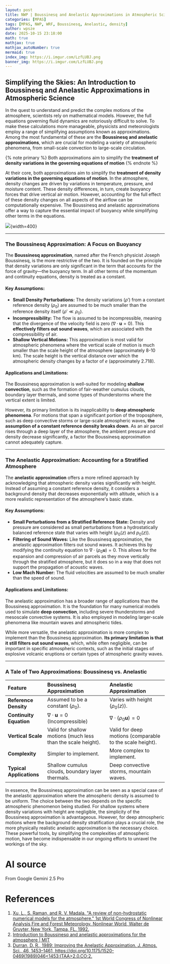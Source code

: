 ```yaml
---
layout: post
title: NWP | Boussinesq and Anelastic Approximations in Atmospheric Science
categories: [MPAS]
tags: [MPAS, NWP, WRF, Boussinesq, Anelastic, density]
author: wpsze
date: 2025-10-15 23:18:00
math: true
mathjax: true
mathjax_autoNumber: true
mermaid: true
index_img: https://i.imgur.com/LzfLUBJ.png
banner_img: https://i.imgur.com/LzfLUBJ.png
---
```


## Simplifying the Skies: An Introduction to Boussinesq and Anelastic Approximations in Atmospheric Science

In the quest to understand and predict the complex motions of the atmosphere, scientists rely on mathematical models. However, the full equations governing fluid dynamics are notoriously difficult to solve. To make these calculations more manageable, physicists and meteorologists employ a range of simplifying assumptions known as approximations. Among the most fundamental of these are the **Boussinesq and anelastic approximations**, which are crucial for modeling a variety of atmospheric phenomena, from small-scale convection to large-scale circulation.

{% note primary %}
Both approximations aim to simplify the **treatment of density variations in the governing equations of motion**
{% endnote %}

At their core, both approximations aim to simplify the **treatment of density variations in the governing equations of motion**. In the atmosphere, density changes are driven by variations in temperature, pressure, and moisture content. These density differences, in turn, create buoyancy forces that drive vertical air motion. However, accounting for the full effect of these density changes on all aspects of the airflow can be computationally expensive. The Boussinesq and anelastic approximations offer a way to capture the essential impact of buoyancy while simplifying other terms in the equations.


![](https://i.imgur.com/LzfLUBJ.png){width=400}

---

### The Boussinesq Approximation: A Focus on Buoyancy

The **Boussinesq approximation**, named after the French physicist Joseph Boussinesq, is the more restrictive of the two. It is founded on the principle that density variations are only significant in the term that accounts for the force of gravity—the buoyancy term. In all other terms of the momentum and continuity equations, density is treated as a constant.

#### Key Assumptions:

* **Small Density Perturbations:** The density variations ($\rho'$) from a constant reference density ($\rho_0$) are assumed to be much smaller than the reference density itself ($\rho' \ll \rho_0$).
* **Incompressibility:** The flow is assumed to be incompressible, meaning that the divergence of the velocity field is zero ($\nabla \cdot \mathbf{u} = 0$). This **effectively filters out sound waves**, which are associated with the compressibility of air.
* **Shallow Vertical Motions:** This approximation is most valid for atmospheric phenomena where the vertical scale of motion is much smaller than the scale height of the atmosphere (approximately 8-10 km). The scale height is the vertical distance over which the atmospheric density changes by a factor of *e* (approximately 2.718).

#### Applications and Limitations:

The Boussinesq approximation is well-suited for modeling **shallow convection**, such as the formation of fair-weather cumulus clouds, boundary layer thermals, and some types of thunderstorms where the vertical extent is limited.

However, its primary limitation is its inapplicability to **deep atmospheric phenomena**. For motions that span a significant portion of the troposphere, such as deep convective storms or large-scale atmospheric waves, **the assumption of a constant reference density breaks down**. As an air parcel rises through a deep layer of the atmosphere, the ambient pressure and density decrease significantly, a factor the Boussinesq approximation cannot adequately capture.

---

### The Anelastic Approximation: Accounting for a Stratified Atmosphere

The **anelastic approximation** offers a more refined approach by acknowledging that atmospheric density varies significantly with height. Instead of assuming a constant reference density, it considers a background density that decreases exponentially with altitude, which is a more realistic representation of the atmosphere's basic state.

#### Key Assumptions:

* **Small Perturbations from a Stratified Reference State:** Density and pressure are considered as small perturbations from a hydrostatically balanced reference state that varies with height ($\rho_0(z)$ and $p_0(z)$).
* **Filtering of Sound Waves:** Like the Boussinesq approximation, the anelastic approximation filters out sound waves. It achieves this by modifying the continuity equation to $\nabla \cdot (\rho_0 \mathbf{u}) = 0$. This allows for the expansion and compression of air parcels as they move vertically through the stratified atmosphere, but it does so in a way that does not support the propagation of acoustic waves.
* **Low Mach Number:** The fluid velocities are assumed to be much smaller than the speed of sound.

#### Applications and Limitations:

The anelastic approximation has a broader range of applications than the Boussinesq approximation. It is the foundation for many numerical models used to simulate **deep convection**, including severe thunderstorms and mesoscale convective systems. It is also employed in modeling larger-scale phenomena like mountain waves and atmospheric tides.

While more versatile, the anelastic approximation is more complex to implement than the Boussinesq approximation. **Its primary limitation is that it still filters out sound waves**, which, while often negligible, can be important in specific atmospheric contexts, such as the initial stages of explosive volcanic eruptions or certain types of atmospheric gravity waves.

---

### A Tale of Two Approximations: Boussinesq vs. Anelastic

| Feature | Boussinesq Approximation | Anelastic Approximation |
| :--- | :--- | :--- |
| **Reference Density** | Assumed to be a constant ($\rho_0$). | Varies with height ($\rho_0(z)$). |
| **Continuity Equation** | $\nabla \cdot \mathbf{u} = 0$ (Incompressible) | $\nabla \cdot (\rho_0 \mathbf{u}) = 0$ |
| **Vertical Scale** | Valid for shallow motions (much less than the scale height). | Valid for deep motions (comparable to the scale height). |
| **Complexity** | Simpler to implement. | More complex to implement. |
| **Typical Applications** | Shallow cumulus clouds, boundary layer thermals. | Deep convective storms, mountain waves. |

In essence, the Boussinesq approximation can be seen as a special case of the anelastic approximation where the atmospheric density is assumed to be uniform. The choice between the two depends on the specific atmospheric phenomenon being studied. For shallow systems where density variations with height are negligible, the simplicity of the Boussinesq approximation is advantageous. However, for deep atmospheric motions where the background density stratification plays a crucial role, the more physically realistic anelastic approximation is the necessary choice. These powerful tools, by simplifying the complexities of atmospheric motion, have become indispensable in our ongoing efforts to unravel the workings of the sky.

# AI source

From Google Gemini 2.5 Pro

# References

1. [Xu, L., S. Raman, and R. V. Madala. "A review of non-hydrostatic numerical models for the atmosphere." 1st World Congress of Nonlinear Analysis Fire and Forest Meteorology. Nonlinear World, Walter de Gruyter, New York, Tampa, FL. 1992.](https://sraman.wordpress.ncsu.edu/files/2020/09/J98.pdf)
2. [Introduction to Boussinesq and anelastic approximations for the atmosphere | MIT](https://pog.mit.edu/src/810/anelastic_boussinesq_intro.pdf)
3. [Durran, D. R., 1989: Improving the Anelastic Approximation. J. Atmos. Sci., 46, 1453–1461, https://doi.org/10.1175/1520-0469(1989)046<1453:ITAA>2.0.CO;2.](https://journals.ametsoc.org/view/journals/atsc/46/11/1520-0469_1989_046_1453_itaa_2_0_co_2.xml)